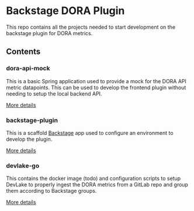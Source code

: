 # Backstage DORA Plugin

This repo contains all the projects needed to start development on the backstage plugin for DORA metrics.

## Contents

### dora-api-mock

This is a basic Spring application used to provide a mock for the DORA API metric datapoints. This can be used to develop the frontend plugin without needing to setup the local backend API.

[More details](dora-api-mock/README.md)

### backstage-plugin

This is a scaffold [Backstage](https://backstage.io) app used to configure an environment to develop the plugin.

[More details](backstage-plugin/README.md)

### devlake-go

This contains the docker image (todo) and configuration scripts to setup DevLake to properly ingest the DORA metrics from a GitLab repo and group them according to Backstage groups.

[More details](devlake-go/README.md)
